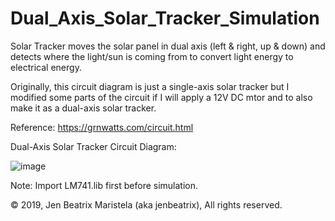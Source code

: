 # Dual_Axis_Solar_Tracker_Simulation
Solar Tracker moves the solar panel in dual axis (left &amp; right, up &amp; down) and detects where the light/sun is coming from to convert light energy to electrical energy.

Originally, this circuit diagram is just a single-axis solar tracker  but I modified some parts of the circuit if I will apply a 12V DC mtor and to also make it as a dual-axis solar tracker.

Reference: https://grnwatts.com/circuit.html

Dual-Axis Solar Tracker Circuit Diagram:

![image](https://user-images.githubusercontent.com/82814920/116660372-829e5c80-a9c5-11eb-8598-06cfa39f6eb9.png)

Note: Import LM741.lib first before simulation.

© 2019, Jen Beatrix Maristela (aka jenbeatrix), All rights reserved.
